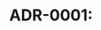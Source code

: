 # ADR-0001: <Title>

- Status: Proposed
- Date: <YYYY-MM-DD>

## Context
What is the problem we are seeing that is motivating this decision?

## Decision
What is the change that we are proposing and/or doing?

## Consequences
What becomes easier or more difficult to do because of this change?

## Alternatives Considered
- Option A
- Option B